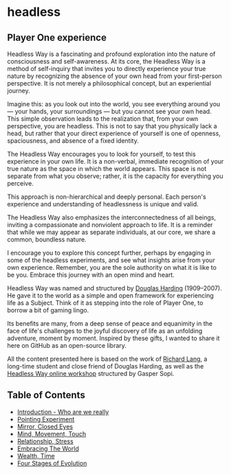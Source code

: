 # headless
## Player One experience 

Headless Way is a fascinating and profound exploration into the nature of consciousness and self-awareness. At its core, the Headless Way is a method of self-inquiry that invites you to directly experience your true nature by recognizing the absence of your own head from your first-person perspective. It is not merely a philosophical concept, but an experiential journey.

Imagine this: as you look out into the world, you see everything around you — your hands, your surroundings — but you cannot see your own head. This simple observation leads to the realization that, from your own perspective, you are headless. This is not to say that you physically lack a head, but rather that your direct experience of yourself is one of openness, spaciousness, and absence of a fixed identity.

The Headless Way encourages you to look for yourself, to test this experience in your own life. It is a non-verbal, immediate recognition of your true nature as the space in which the world appears. This space is not separate from what you observe; rather, it is the capacity for everything you perceive.

This approach is non-hierarchical and deeply personal. Each person's experience and understanding of headlessness is unique and valid.

The Headless Way also emphasizes the interconnectedness of all beings, inviting a compassionate and nonviolent approach to life. It is a reminder that while we may appear as separate individuals, at our core, we share a common, boundless nature.

I encourage you to explore this concept further, perhaps by engaging in some of the headless experiments, and see what insights arise from your own experience. Remember, you are the sole authority on what it is like to be you. Embrace this journey with an open mind and heart.

Headless Way was named and structured by [Douglas Harding](https://en.wikipedia.org/wiki/Douglas_Harding) (1909–2007). He gave it to the world as a simple and open framework for experiencing life as a Subject. Think of it as stepping into the role of Player One, to borrow a bit of gaming lingo.

Its benefits are many, from a deep sense of peace and equanimity in the face of life's challenges to the joyful discovery of life as an unfolding adventure, moment by moment. Inspired by these gifts, I wanted to share it here on GitHub as an open-source library.

All the content presented here is based on the work of [Richard Lang](https://www.headless.org/contact/richard-lang.htm), a long-time student and close friend of Douglas Harding, as well as the [Headless Way online workshop](https://headless.glide.page/dl/ddecb1) structured by Gasper Sopi.

## Table of Contents
  - [Introduction - Who are we really](introduction.md/)
  - [Pointing Experiment](pointing-experiment/)
  - [Mirror, Closed Eyes](mirror-closed-eyes/)
  - [Mind, Movement, Touch](mind-movement-touch/)
  - [Relationship, Stress](relationship-stress/)
  - [Embracing The World](embracing-the-world/)
  - [Wealth, Time](wealth-time/)
  - [Four Stages of Evolution](four-stages-of-evolution/)

